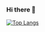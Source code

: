 ### Hi there 👋

[![Top Langs](https://github-readme-stats.vercel.app/api/top-langs/?username=kyriewxcode)](https://github.com/Christmas/github-readme-stats)

<!--
**kyriewxcode/kyriewxcode** is a ✨ _special_ ✨ repository because its `README.md` (this file) appears on your GitHub profile.
Here are some ideas to get you started:

- 🔭 I’m currently working on ...
- 🌱 I’m currently learning ...
- 👯 I’m looking to collaborate on ...
- 🤔 I’m looking for help with ...
- 💬 Ask me about ...
- 📫 How to reach me: ...
- 😄 Pronouns: ...
- ⚡ Fun fact: ...
-->
